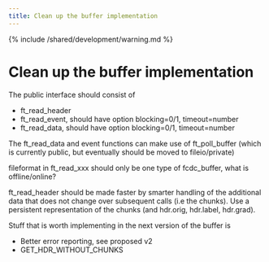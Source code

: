 ```yaml
---
title: Clean up the buffer implementation
---
```


{% include /shared/development/warning.md %}

# Clean up the buffer implementation

The public interface should consist of

- ft_read_header
- ft_read_event, should have option blocking=0/1, timeout=number
- ft_read_data, should have option blocking=0/1, timeout=number

The ft_read_data and event functions can make use of ft_poll_buffer (which is currently public, but eventually should be moved to fileio/private)

fileformat in ft_read_xxx should only be one type of fcdc_buffer, what is offline/online?

ft_read_header should be made faster by smarter handling of the additional data that does not change over subsequent calls (i.e the chunks). Use a persistent representation of the chunks (and hdr.orig, hdr.label, hdr.grad).

Stuff that is worth implementing in the next version of the buffer is

- Better error reporting, see proposed v2
- GET_HDR_WITHOUT_CHUNKS

